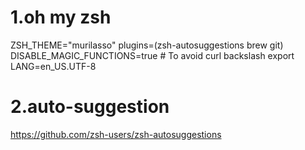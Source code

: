 # 1.oh my zsh
ZSH_THEME="murilasso"
plugins=(zsh-autosuggestions brew git)
DISABLE_MAGIC_FUNCTIONS=true # To avoid curl backslash
export LANG=en_US.UTF-8

# 2.auto-suggestion
https://github.com/zsh-users/zsh-autosuggestions
